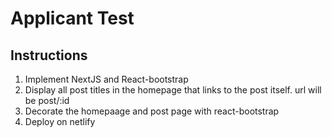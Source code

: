 # Applicant Test

## Instructions

1. Implement NextJS and React-bootstrap
2. Display all post titles in the homepage that links to the post itself. url will be post/:id
3. Decorate the homepaage and post page with react-bootstrap
4. Deploy on netlify
